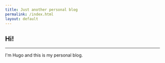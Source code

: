 ```yaml
---
title: Just another personal blog
permalink: /index.html
layout: default
---
```

Hi!
--------
--------
I'm Hugo and this is my personal blog.
